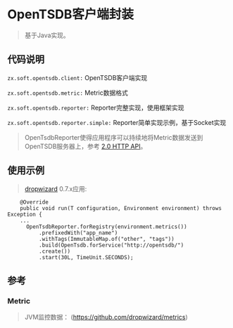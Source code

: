 
# OpenTSDB客户端封装

> 基于Java实现。

## 代码说明

`zx.soft.opentsdb.client:` OpenTSDB客户端实现

`zx.soft.opentsdb.metric:` Metric数据格式

`zx.soft.opentsdb.reporter:` Reporter完整实现，使用框架实现
 
`zx.soft.opentsdb.reporter.simple:` Reporter简单实现示例，基于Socket实现

> OpenTsdbReporter使得应用程序可以持续地将Metric数据发送到OpenTSDB服务器上，参考 [2.0 HTTP API](http://opentsdb.net/docs/build/html/api_http/index.html)。

## 使用示例

> [dropwizard](http://dropwizard.io/) 0.7.x应用:

```
    @Override
    public void run(T configuration, Environment environment) throws Exception {
    ...
      OpenTsdbReporter.forRegistry(environment.metrics())
          .prefixedWith("app_name")
          .withTags(ImmutableMap.of("other", "tags"))
          .build(OpenTsdb.forService("http://opentsdb/")
          .create())
          .start(30L, TimeUnit.SECONDS);
```

## 参考

### Metric

> JVM监控数据： (https://github.com/dropwizard/metrics)